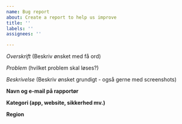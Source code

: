 ```yaml
---
name: Bug report
about: Create a report to help us improve
title: ''
labels: ''
assignees: ''

---
```


*Overskrift* (Beskriv ønsket med få ord)


*Problem* (hvilket problem skal løses?)


*Beskrivelse* (Beskriv ønsket grundigt - også gerne med screenshots)






**Navn og e-mail på rapportør**

**Kategori (app, website, sikkerhed mv.)**

**Region**
